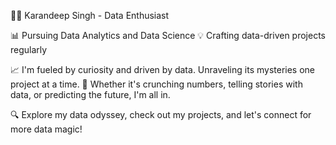 👨‍💻 Karandeep Singh - Data Enthusiast

📊 Pursuing Data Analytics and Data Science
💡 Crafting data-driven projects regularly

📈 I'm fueled by curiosity and driven by data. Unraveling its mysteries one project at a time.
🚀 Whether it's crunching numbers, telling stories with data, or predicting the future, I'm all in.

🔍 Explore my data odyssey, check out my projects, and let's connect for more data magic!
<!---
gitbykaran/gitbykaran is a ✨ special ✨ repository because its `README.md` (this file) appears on your GitHub profile.
You can click the Preview link to take a look at your changes.
--->
